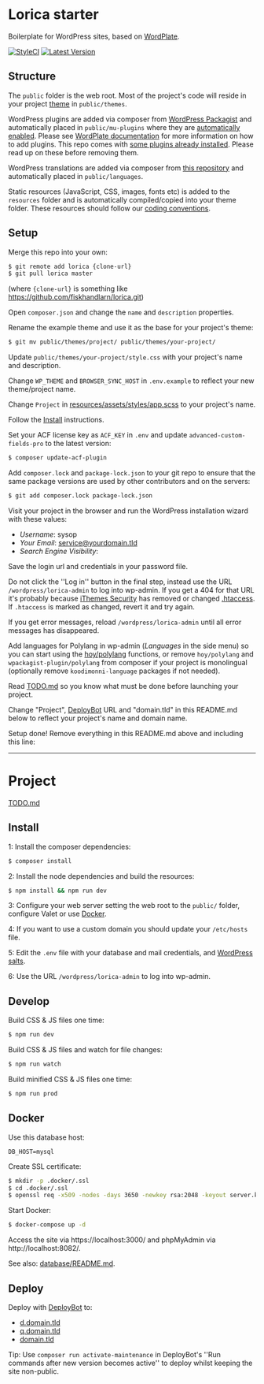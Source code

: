 # Lorica starter

Boilerplate for WordPress sites, based on [WordPlate](https://github.com/wordplate/wordplate).

[![StyleCI](https://github.styleci.io/repos/176697015/shield?branch=master)](https://github.styleci.io/repos/176697015)
[![Latest Version](https://badgen.net/github/release/fiskhandlarn/lorica)](https://github.com/fiskhandlarn/lorica/releases)

## Structure

The `public` folder is the web root. Most of the project's code will reside in your project [theme](https://codex.wordpress.org/Themes) in `public/themes`.

WordPress plugins are added via composer from [WordPress Packagist](https://wpackagist.org/) and automatically placed in `public/mu-plugins` where they are [automatically enabled](https://codex.wordpress.org/Must_Use_Plugins). Please see [WordPlate documentation](https://github.com/wordplate/wordplate#plugins) for more information on how to add plugins. This repo comes with [some plugins already installed](./PLUGINS.md). Please read up on these before removing them.

WordPress translations are added via composer from [this repository](https://wp-languages.github.io/) and automatically placed in `public/languages`.

Static resources (JavaScript, CSS, images, fonts etc) is added to the `resources` folder and is automatically compiled/copied into your theme folder. These resources should follow our [coding conventions](./CONVENTIONS.md).

## Setup

Merge this repo into your own:

```bash
$ git remote add lorica {clone-url}
$ git pull lorica master
```

(where `{clone-url}` is something like https://github.com/fiskhandlarn/lorica.git)

Open `composer.json` and change the `name` and `description` properties.

Rename the example theme and use it as the base for your project's theme:
```bash
$ git mv public/themes/project/ public/themes/your-project/
```

Update `public/themes/your-project/style.css` with your project's name and description.

Change `WP_THEME` and `BROWSER_SYNC_HOST` in `.env.example` to reflect your new theme/project name.

Change `Project` in [resources/assets/styles/app.scss](./resources/assets/styles/app.scss) to your project's name.

Follow the [Install](#install) instructions.

Set your ACF license key as `ACF_KEY` in `.env` and update `advanced-custom-fields-pro` to the latest version:

```bash
$ composer update-acf-plugin
```

Add `composer.lock` and `package-lock.json` to your git repo to ensure that the same package versions are used by other contributors and on the servers:

```bash
$ git add composer.lock package-lock.json
```

Visit your project in the browser and run the WordPress installation wizard with these values:

* *Username*: sysop
* *Your Email*: service@yourdomain.tld
* *Search Engine Visibility*: <unchecked>

Save the login url and credentials in your password file.

Do not click the ''Log in'' button in the final step, instead use the URL `/wordpress/lorica-admin` to log into wp-admin. If you get a 404 for that URL it's probably because [iThemes Security](./PLUGINS.md) has removed or changed [.htaccess](./public/.htaccess). If `.htaccess` is marked as changed, revert it and try again.

If you get error messages, reload `/wordpress/lorica-admin` until all error messages has disappeared.

Add languages for Polylang in wp-admin (*Languages* in the side menu) so you can start using the [hoy/polylang](https://github.com/hoymultimedia/polylang) functions, or remove `hoy/polylang` and `wpackagist-plugin/polylang` from composer if your project is monolingual (optionally remove `koodimonni-language` packages if not needed).

Read [TODO.md](./TODO.md) so you know what must be done before launching your project.

Change "Project", [DeployBot](https://deploybot.com/) URL and "domain.tld" in this README.md below to reflect your project's name and domain name.

Setup done! Remove everything in this README.md above and including this line:

----


# Project

[TODO.md](./TODO.md)

## Install

1: Install the composer dependencies:

```bash
$ composer install
```

2: Install the node dependencies and build the resources:

```bash
$ npm install && npm run dev
```

3: Configure your web server setting the web root to the `public/` folder, configure Valet or use [Docker](#docker).

4: If you want to use a custom domain you should update your `/etc/hosts` file.

5: Edit the `.env` file with your database and mail credentials, and [WordPress salts](https://wordplate.github.io/salt/).

6: Use the URL `/wordpress/lorica-admin` to log into wp-admin.

## Develop

Build CSS & JS files one time:

```bash
$ npm run dev
```

Build CSS & JS files and watch for file changes:

```bash
$ npm run watch
```

Build minified CSS & JS files one time:

```bash
$ npm run prod
```

## Docker

Use this database host:
```env
DB_HOST=mysql
```

Create SSL certificate:
```bash
$ mkdir -p .docker/.ssl
$ cd .docker/.ssl
$ openssl req -x509 -nodes -days 3650 -newkey rsa:2048 -keyout server.key -out server.pem
```

Start Docker:
```bash
$ docker-compose up -d
```

Access the site via https://localhost:3000/ and phpMyAdmin via http://localhost:8082/.

See also: [database/README.md](./database/README.md).

## Deploy

Deploy with [DeployBot](https://xxx.deploybot.com/NNNNNN-NNNNN-project/) to:

* [d.domain.tld](http://d.domain.tld)
* [q.domain.tld](http://q.domain.tld)
* [domain.tld](http://domain.tld)

Tip: Use `composer run activate-maintenance` in DeployBot's ''Run commands after new version becomes active'' to deploy whilst keeping the site non-public.
